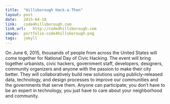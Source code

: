 ```yaml
---
title:	"Hillsborough Hack-a-Thon"
layout:	post
date:	2015-04-10
link:	code4hillsborough.com
link_url:	http://code4hillsborough.com
image:	portfolio-code4hillsborough.png
tags:	jekyll
---
```


On June 6, 2015, thousands of people from across the United States will come together for National Day of Civic Hacking. The event will bring together urbanists, civic hackers, government staff, developers, designers, community organizers and anyone with the passion to make their city better. They will collaboratively build new solutions using publicly-released data, technology, and design processes to improve our communities and the governments that serve them. Anyone can participate; you don’t have to be an expert in technology, you just have to care about your neighborhood and community.
